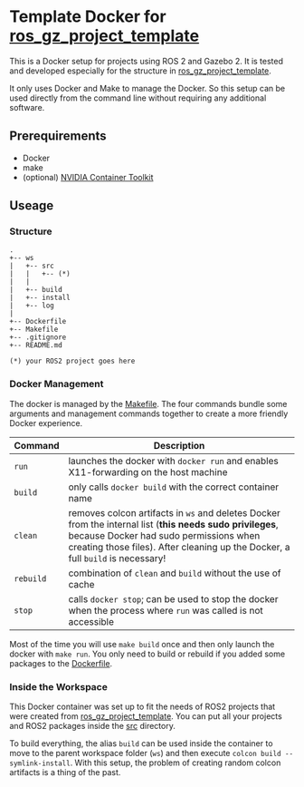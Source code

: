 # Template Docker for [ros_gz_project_template](https://github.com/gazebosim/ros_gz_project_template/tree/main)

This is a Docker setup for projects using ROS 2 and Gazebo 2. It is tested and developed especially for the structure in [ros_gz_project_template](https://github.com/gazebosim/ros_gz_project_template/tree/main).

It only uses Docker and Make to manage the Docker. So this setup can be used directly from the command line without requiring any additional software.

## Prerequirements
- Docker
- make
- (optional) [NVIDIA Container Toolkit](https://docs.nvidia.com/datacenter/cloud-native/container-toolkit/latest/install-guide.html)

## Useage
### Structure
```
.
+-- ws
|   +-- src
|   |   +-- (*)
|   |
|   +-- build
|   +-- install
|   +-- log
|
+-- Dockerfile
+-- Makefile
+-- .gitignore
+-- README.md

(*) your ROS2 project goes here
```

### Docker Management
The docker is managed by the [Makefile](/Makefile). The four commands bundle some arguments and management commands together to create a more friendly Docker experience.

| Command | Description |
|---------|-------------|
| `run` | launches the docker with `docker run` and enables X11-forwarding on the host machine |
| `build` | only calls `docker build` with the correct container name |
| `clean` | removes colcon artifacts in `ws` and deletes Docker from the internal list (**this needs sudo privileges**, because Docker had sudo permissions when creating those files). After cleaning up the Docker, a full `build` is necessary! |
| `rebuild` | combination of `clean` and `build` without the use of cache |
| `stop` | calls `docker stop`; can be used to stop the docker when the process where `run` was called is not accessible |

Most of the time you will use `make build` once and then only launch the docker with `make run`.
You only need to build or rebuild if you added some packages to the [Dockerfile](/Dockerfile).

### Inside the Workspace
This Docker container was set up to fit the needs of ROS2 projects that were created from [ros_gz_project_template](https://github.com/gazebosim/ros_gz_project_template/tree/main).
You can put all your projects and ROS2 packages inside the [src](/ws/src/) directory.

To build everything, the alias `build` can be used inside the container to move to the parent workspace folder (`ws`) and then execute `colcon build --symlink-install`. With this setup, the problem of creating random colcon artifacts is a thing of the past.